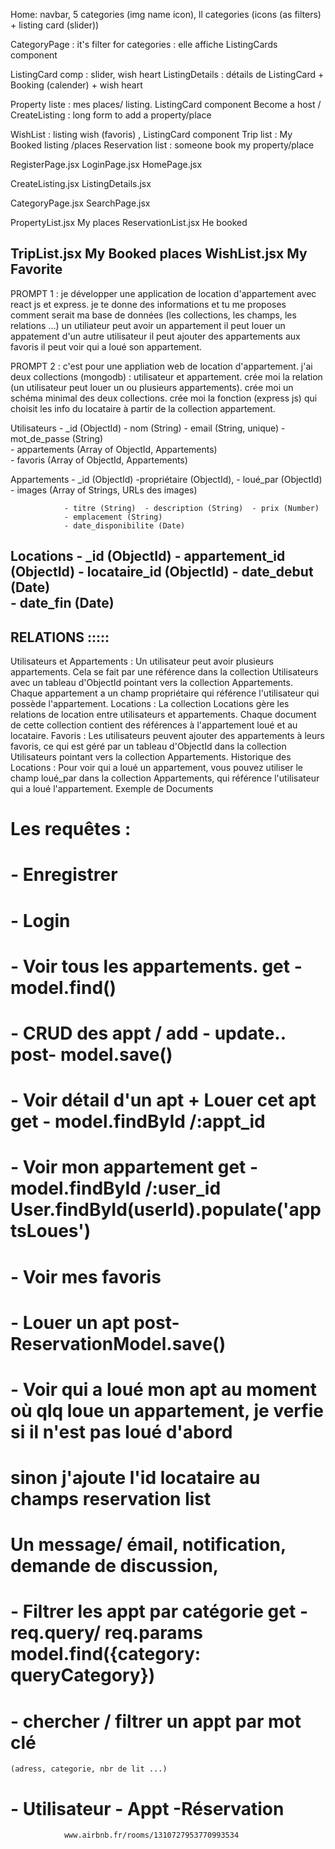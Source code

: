 Home:   navbar, 5 categories (img name icon), 
        ll categories (icons (as filters) + listing card (slider))

CategoryPage : it's filter for categories : elle affiche ListingCards component

ListingCard comp : slider, wish heart
ListingDetails : détails de ListingCard + Booking (calender) + wish heart

Property liste : mes places/ listing. ListingCard component
Become a host / CreateListing : long form to add a property/place

WishList : listing wish (favoris) , ListingCard component
Trip list : My Booked listing /places
Reservation list : someone book my property/place

RegisterPage.jsx
LoginPage.jsx
HomePage.jsx

CreateListing.jsx
ListingDetails.jsx

CategoryPage.jsx
SearchPage.jsx

PropertyList.jsx        My places
ReservationList.jsx     He booked

TripList.jsx            My Booked places
WishList.jsx            My Favorite
-------------------------------------------------
PROMPT 1 :
je développer une application de location d'appartement avec react js et express.
je te donne des informations et tu me proposes comment serait ma base de données (les collections, les champs, les relations ...)
un utiliateur peut avoir un appartement
il peut louer un appatement d'un autre utilisateur
il peut ajouter des appartements aux favoris
il peut voir qui a loué son appartement.

PROMPT 2 :
c'est pour une appliation web de location d'appartement. j'ai deux collections (mongodb) : utilisateur et appartement.
crée moi la relation (un utilisateur peut louer un ou plusieurs appartements).
crée moi un schéma minimal des deux collections.
crée moi la fonction (express js) qui choisit les info du locataire à partir de la collection appartement.



Utilisateurs	- _id (ObjectId)  - nom (String)  - email (String, unique)  - mot_de_passe (String)  
                - appartements (Array of ObjectId, Appartements)  
                - favoris (Array of ObjectId, Appartements)

Appartements	- _id (ObjectId)  -propriétaire (ObjectId), - loué_par (ObjectId)
                - images (Array of Strings, URLs des images)
                
                - titre (String)  - description (String)  - prix (Number)  
                - emplacement (String) 
                - date_disponibilite (Date) 

Locations	- _id (ObjectId)  - appartement_id (ObjectId)  - locataire_id (ObjectId)  - date_debut (Date)  
                - date_fin (Date)
-----------------------------------------------------
RELATIONS :::::
--------------------
Utilisateurs et Appartements :
Un utilisateur peut avoir plusieurs appartements. Cela se fait par une référence dans la collection Utilisateurs avec un tableau d'ObjectId pointant vers la collection Appartements.
Chaque appartement a un champ propriétaire qui référence l'utilisateur qui possède l'appartement.
Locations :
La collection Locations gère les relations de location entre utilisateurs et appartements. Chaque document de cette collection contient des références à l'appartement loué et au locataire.
Favoris :
Les utilisateurs peuvent ajouter des appartements à leurs favoris, ce qui est géré par un tableau d'ObjectId dans la collection Utilisateurs pointant vers la collection Appartements.
Historique des Locations :
Pour voir qui a loué un appartement, vous pouvez utiliser le champ loué_par dans la collection Appartements, qui référence l'utilisateur qui a loué l'appartement.
Exemple de Documents


# Les requêtes :
# - Enregistrer 
# - Login

# - Voir tous les appartements.                 get - model.find()              
# - CRUD des appt / add - update..              post- model.save()

# - Voir détail d'un apt + Louer cet apt        get - model.findById /:appt_id
# - Voir mon appartement                        get - model.findById /:user_id      User.findById(userId).populate('apptsLoues')
# - Voir mes favoris                            
# - Louer un apt                                post- ReservationModel.save()

# - Voir qui a loué mon apt                     au moment où qlq loue un appartement, je verfie si il n'est pas loué d'abord 
#                                               sinon j'ajoute l'id locataire au champs reservation list
#                                               Un message/ émail, notification, demande de discussion,

# - Filtrer les appt par catégorie              get - req.query/ req.params model.find({category: queryCategory}) 
# - chercher / filtrer un appt par mot clé 
    (adress, categorie, nbr de lit ...)



#                       - Utilisateur         - Appt           -Réservation


                www.airbnb.fr/rooms/1310727953770993534